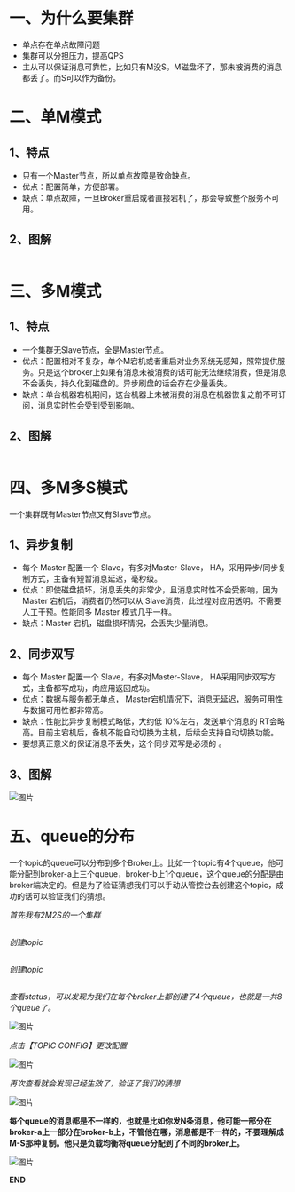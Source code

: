 # 一、为什么要集群

- 单点存在单点故障问题
- 集群可以分担压力，提高QPS
- 主从可以保证消息可靠性，比如只有M没S。M磁盘坏了，那未被消费的消息都丢了。而S可以作为备份。

# 二、单M模式

## 1、特点

- 只有一个Master节点，所以单点故障是致命缺点。
- 优点：配置简单，方便部署。
- 缺点：单点故障，一旦Broker重启或者直接宕机了，那会导致整个服务不可用。

## 2、图解

![图片](data:image/gif;base64,iVBORw0KGgoAAAANSUhEUgAAAAEAAAABCAYAAAAfFcSJAAAADUlEQVQImWNgYGBgAAAABQABh6FO1AAAAABJRU5ErkJggg==)

# 三、多M模式

## 1、特点

- 一个集群无Slave节点，全是Master节点。
- 优点：配置相对不复杂，单个M宕机或者重启对业务系统无感知，照常提供服务。只是这个broker上如果有消息未被消费的话可能无法继续消费，但是消息不会丢失，持久化到磁盘的。异步刷盘的话会存在少量丢失。
- 缺点：单台机器宕机期间，这台机器上未被消费的消息在机器恢复之前不可订阅，消息实时性会受到受到影响。

## 2、图解

![图片](data:image/gif;base64,iVBORw0KGgoAAAANSUhEUgAAAAEAAAABCAYAAAAfFcSJAAAADUlEQVQImWNgYGBgAAAABQABh6FO1AAAAABJRU5ErkJggg==)

# 四、多M多S模式

一个集群既有Master节点又有Slave节点。

## 1、异步复制

- 每个 Master 配置一个 Slave，有多对Master-Slave， HA，采用异步/同步复制方式，主备有短暂消息延迟，毫秒级。
- 优点：即使磁盘损坏，消息丢失的非常少，且消息实时性不会受影响，因为Master 宕机后，消费者仍然可以从 Slave消费，此过程对应用透明。不需要人工干预。性能同多 Master 模式几乎一样。
- 缺点：Master 宕机，磁盘损坏情况，会丢失少量消息。

## 2、同步双写

- 每个 Master 配置一个 Slave，有多对Master-Slave， HA采用同步双写方式，主备都写成功，向应用返回成功。
- 优点：数据与服务都无单点， Master宕机情况下，消息无延迟，服务可用性与数据可用性都非常高。
- 缺点：性能比异步复制模式略低，大约低 10%左右，发送单个消息的 RT会略高。目前主宕机后，备机不能自动切换为主机，后续会支持自动切换功能。
- 要想真正意义的保证消息不丢失，这个同步双写是必须的 。

## 3、图解

![图片](https://mmbiz.qpic.cn/mmbiz_png/eQPyBffYbucnibnkqaAiayPL8vrTXbcKib9A2npkBB6ymelyoIArzYYCe7pYg4jCwMHMD4swag8fyBtk5VMnbm2Pg/640?wx_fmt=png&tp=webp&wxfrom=5&wx_lazy=1&wx_co=1)

# 五、queue的分布

一个topic的queue可以分布到多个Broker上。比如一个topic有4个queue，他可能分配到broker-a上三个queue，broker-b上1个queue，这个queue的分配是由broker端决定的。但是为了验证猜想我们可以手动从管控台去创建这个topic，成功的话可以验证我们的猜想。

*首先我有2M2S的一个集群*

![图片](data:image/gif;base64,iVBORw0KGgoAAAANSUhEUgAAAAEAAAABCAYAAAAfFcSJAAAADUlEQVQImWNgYGBgAAAABQABh6FO1AAAAABJRU5ErkJggg==)

*创建topic*

![图片](data:image/gif;base64,iVBORw0KGgoAAAANSUhEUgAAAAEAAAABCAYAAAAfFcSJAAAADUlEQVQImWNgYGBgAAAABQABh6FO1AAAAABJRU5ErkJggg==)

*创建topic*

![图片](data:image/gif;base64,iVBORw0KGgoAAAANSUhEUgAAAAEAAAABCAYAAAAfFcSJAAAADUlEQVQImWNgYGBgAAAABQABh6FO1AAAAABJRU5ErkJggg==)

*查看status，可以发现为我们在每个broker上都创建了4个queue，也就是一共8个queue了。*

![图片](https://mmbiz.qpic.cn/mmbiz_png/eQPyBffYbucnibnkqaAiayPL8vrTXbcKib923HnSFg0B9JNILCENkY10lVNX5xCNPN7TsuaD3IGD0svQtcHonzY0g/640?wx_fmt=png&tp=webp&wxfrom=5&wx_lazy=1&wx_co=1)

*点击【TOPIC CONFIG】更改配置*

![图片](https://mmbiz.qpic.cn/mmbiz_png/eQPyBffYbucnibnkqaAiayPL8vrTXbcKib94oicmpNicd3l60yGk6BneIk862sPVIWKlOzgktBvibzsV4BKUuUEOyVKA/640?wx_fmt=png&tp=webp&wxfrom=5&wx_lazy=1&wx_co=1)

*再次查看就会发现已经生效了，验证了我们的猜想*

![图片](https://mmbiz.qpic.cn/mmbiz_png/eQPyBffYbucnibnkqaAiayPL8vrTXbcKib90Z9icqicI6Gy5UBB6dX4HPjw4cmKiaOicPQyZydPHrAu9uibXwFpVsvaGKA/640?wx_fmt=png&tp=webp&wxfrom=5&wx_lazy=1&wx_co=1)

**每个queue的消息都是不一样的，也就是比如你发N条消息，他可能一部分在broker-a上一部分在broker-b上，不管他在哪，消息都是不一样的，不要理解成M-S那种复制。他只是负载均衡将queue分配到了不同的broker上。**

![图片](https://mmbiz.qpic.cn/mmbiz_png/eQPyBffYbucnibnkqaAiayPL8vrTXbcKib9icQSyfjBFw5UYsBGl3F34XoOibGaR6P9QrsKMILtKibVq8FhWU0KyB1fQ/640?wx_fmt=png&tp=webp&wxfrom=5&wx_lazy=1&wx_co=1)

**END**